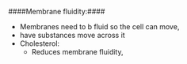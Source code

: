 ####Membrane fluidity:####
 - Membranes need to b fluid so the cell can move,
 - have substances move across it
 - Cholesterol:
	 - Reduces membrane fluidity, 
<!--stackedit_data:
eyJoaXN0b3J5IjpbLTg1ODUyOTU2OF19
-->